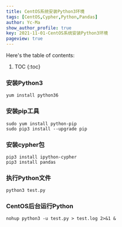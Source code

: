 ```yaml
---
title: CentOS系统安装Python3环境
tags: [CentOS,Cypher,Python,Pandas]
author: Yc-Ma
show_author_profile: true
key: 2021-11-01-CentOS系统安装Python3环境
pageview: true
---
```


Here's the table of contents:
1. TOC
{:toc}

### 安装Python3
```
yum install python36
```
### 安装pip工具
```
sudo yum install python-pip
sudo pip3 install --upgrade pip
```
### 安装cypher包
```
pip3 install ipython-cypher
pip3 install pandas
```
### 执行Python文件
```
python3 test.py
```
### CentOS后台运行Python
```
nohup python3 -u test.py > test.log 2>&1 &
```


